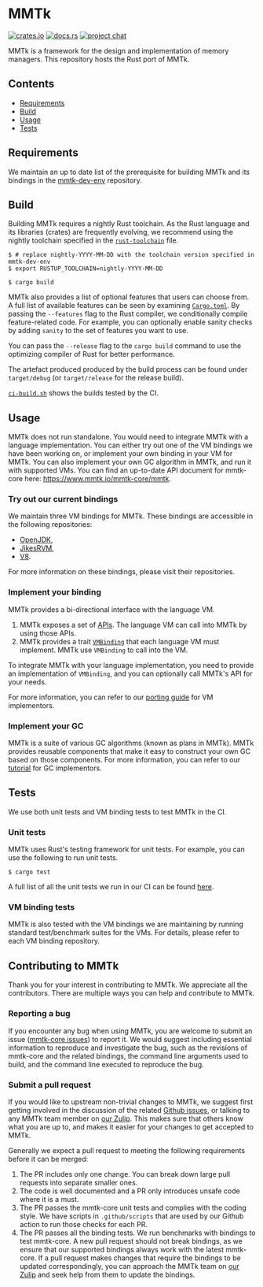 # MMTk

[![crates.io](https://img.shields.io/crates/v/mmtk.svg)](https://crates.io/crates/mmtk)
[![docs.rs](https://docs.rs/mmtk/badge.svg)](https://docs.rs/mmtk/)
[![project chat](https://img.shields.io/badge/zulip-join_chat-brightgreen.svg)](https://mmtk.zulipchat.com/)

MMTk is a framework for the design and implementation of memory managers.
This repository hosts the Rust port of MMTk.

## Contents

* [Requirements](#requirements)
* [Build](#build)
* [Usage](#Usage)
* [Tests](#tests)

## Requirements

We maintain an up to date list of the prerequisite for building MMTk and its bindings in the [mmtk-dev-env](https://github.com/mmtk/mmtk-dev-env) repository.

## Build

Building MMTk requires a nightly Rust toolchain.
As the Rust language and its libraries (crates) are frequently evolving, we recommend using the nightly toolchain specified in the [`rust-toolchain`](rust-toolchain) file.

```console
$ # replace nightly-YYYY-MM-DD with the toolchain version specified in mmtk-dev-env
$ export RUSTUP_TOOLCHAIN=nightly-YYYY-MM-DD

$ cargo build
```

MMTk also provides a list of optional features that users can choose from. 
A full list of available features can be seen by examining [`Cargo.toml`](Cargo.toml).
By passing the `--features` flag to the Rust compiler,
we conditionally compile feature-related code.
For example, you can optionally enable sanity checks by adding `sanity` to the set of features
you want to use.

You can pass the `--release` flag to the `cargo build` command to use the
optimizing compiler of Rust for better performance.

The artefact produced produced by the build process can be found under
`target/debug` (or `target/release` for the release build).

[`ci-build.sh`](.github/scripts/ci-build.sh) shows the builds tested by the CI.

## Usage

MMTk does not run standalone. You would need to integrate MMTk with a language implementation.
You can either try out one of the VM bindings we have been working on, or implement your own binding in your VM for MMTk.
You can also implement your own GC algorithm in MMTk, and run it with supported VMs.
You can find an up-to-date API document for mmtk-core here: https://www.mmtk.io/mmtk-core/mmtk.

### Try out our current bindings

We maintain three VM bindings for MMTk. These bindings are accessible in the following repositories:

* [OpenJDK](https://github.com/mmtk/mmtk-openjdk),
* [JikesRVM](https://github.com/mmtk/mmtk-jikesrvm),
* [V8](https://github.com/mmtk/mmtk-v8).

For more information on these bindings, please visit their repositories.

### Implement your binding

MMTk provides a bi-directional interface with the language VM.

1. MMTk exposes a set of [APIs](src/memory_manager.rs). The language VM can call into MMTk by using those APIs.
2. MMTk provides a trait [`VMBinding`](src/vm/mod.rs) that each language VM must implement. MMTk use `VMBinding` to call into the VM.

To integrate MMTk with your language implementation, you need to provide an implementation of `VMBinding`, and
you can optionally call MMTk's API for your needs.

For more information, you can refer to our [porting guide](https://www.mmtk.io/mmtk-core/portingguide) for VM implementors.

### Implement your GC

MMTk is a suite of various GC algorithms (known as plans in MMTk). MMTk provides reusable components that make it easy
to construct your own GC based on those components. For more information, you can refer to our [tutorial](https://www.mmtk.io/mmtk-core/tutorial)
for GC implementors.

## Tests

We use both unit tests and VM binding tests to test MMTk in the CI.

### Unit tests

MMTk uses Rust's testing framework for unit tests. For example, you can use the following to run unit tests.

```console
$ cargo test
```

A full list of all the unit tests we run in our CI can be found [here](.github/scripts/ci-test.sh).

### VM binding tests

MMTk is also tested with the VM bindings we are maintaining by running standard test/benchmark suites for the VMs.
For details, please refer to each VM binding repository.

## Contributing to MMTk

Thank you for your interest in contributing to MMTk. We appreciate all the contributors. There are multiple ways you can help and contribute to MMTk.

### Reporting a bug

If you encounter any bug when using MMTk, you are welcome to submit an issue ([mmtk-core issues](https://github.com/mmtk/mmtk-core/issues)) to report it. We would suggest including essential information to reproduce and investigate the bug, such as the revisions of mmtk-core and the related bindings, the command line arguments used to build, and the command line executed to reproduce the bug.

### Submit a pull request

If you would like to upstream non-trivial changes to MMTk, we suggest first getting involved in the discussion of the related [Github issues](https://github.com/mmtk/mmtk-core/issues), or talking to any MMTk team member on [our Zulip](https://mmtk.zulipchat.com/). This makes sure that others know what you are up to, and makes it easier for your changes to get accepted to MMTk.

Generally we expect a pull request to meeting the following requirements before it can be merged:
1. The PR includes only one change. You can break down large pull requests into separate smaller ones.
2. The code is well documented and a PR only introduces unsafe code where it is a must.
3. The PR passes the mmtk-core unit tests and complies with the coding style. We have scripts in `.github/scripts` that are used by our Github action to run those checks for each PR.
4. The PR passes all the binding tests. We run benchmarks with bindings to test mmtk-core. A new pull request should not break bindings, as we ensure that our supported bindings always work with the latest mmtk-core. If a pull request makes changes that require the bindings to be updated correspondingly, you can approach the MMTk team on [our Zulip](https://mmtk.zulipchat.com/) and seek help from them to update the bindings.
